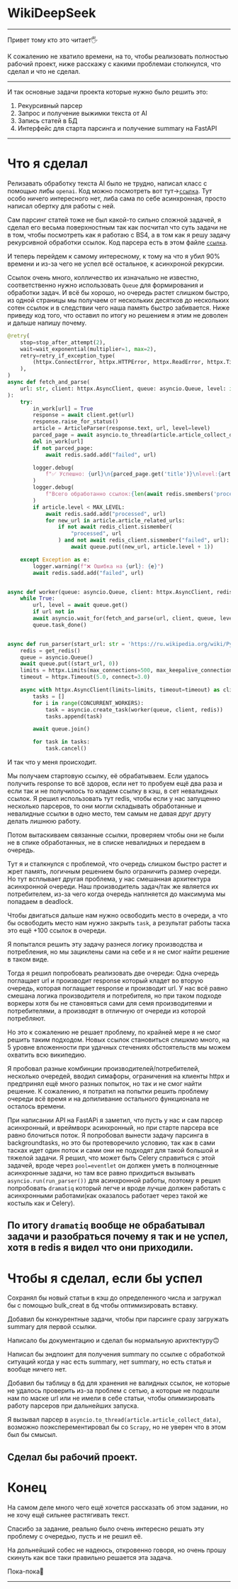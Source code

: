 #     WikiDeepSeek
---
Привет тому кто это читает🖐

К сожалению не хватило времени, на то, чтобы реализовать полностью рабочий проект, ниже расскажу с какими проблемаи столкнулся, что сделал и что не сделал.

---

И так основные задачи проекта которые нужно было решить это:

1) Рекурсивный парсер
2) Запрос и получение выжимки текста от AI
3) Запись статей в БД
4) Интерфейс для старта парсинга и получение summary на FastAPI
---
# Что я сделал

Релизавать обработку текста AI было не трудно, написал класс с помощью либы `openai`.
Код можно посмотреть вот тут->[`ссылка`](app/services/ai_model.py). Тут особо ничего интересного нет, либа сама по себе асинхронная, просто написал обертку для работы с ней.

Сам парсинг статей тоже не был какой-то сильно сложной задачей, я сделал его весьма поверхностным так как посчитал что суть задачи не в том, чтобы посмотреть как я работаю с BS4, а в том как я решу задачу рекурсивной обработки ссылок.
Код парсера есть в этом файле [`ссылка`](app/services/wiki_parser.py).

И теперь перейдем к самому интересному, к тому на что я убил 90% времени и из-за чего не успел всё остальное, к асинхроной рекурсии.


Ссылок очень много, колличество их изначально не известно, соответственно нужно использовать `Queue` для формирования и обработки задач.
И всё бы хорошо, но очередь растет слишком быстро, из одной страницы мы получаем от нескольких десятков до нескольких сотен ссылок и в следствии чего наша память быстро забивается.
Ниже приведу код того, что оставил по итогу но решением я этим не доволен и дальше напишу почему.
```python
@retry(
    stop=stop_after_attempt(2),
    wait=wait_exponential(multiplier=1, max=2),
    retry=retry_if_exception_type(
        (httpx.ConnectError, httpx.HTTPError, httpx.ReadError, httpx.TimeoutException)
    ),
)
async def fetch_and_parse(
    url: str, client: httpx.AsyncClient, queue: asyncio.Queue, level: int = 0
):
    try:
        in_work[url] = True
        response = await client.get(url)
        response.raise_for_status()
        article = ArticleParser(response.text, url, level=level)
        parced_page = await asyncio.to_thread(article.article_collect_data)
        del in_work[url]
        if not parced_page:
            await redis.sadd.add("failed", url)

        logger.debug(
            f"✅ Успешно: {url}\n{parced_page.get('title')}\nlevel:{article.level}\nСвязанных ссылок:{len(article.article_related_urls)}\n--------------------"
        )
        logger.debug(
            f"Всего обработанно ссылок:{len(await redis.smembers('processed'))}"
        )
        if article.level < MAX_LEVEL:
            await redis.sadd.add("processed", url)
            for new_url in article.article_related_urls:
                if not await redis_client.sismember(
                    "processed", url
                ) and not await redis_client.sismember("failed", url):
                    await queue.put((new_url, article.level + 1))

    except Exception as e:
        logger.warning(f"❌ Ошибка на {url}: {e}")
        await redis.sadd.add("failed", url)


async def worker(queue: asyncio.Queue, client: httpx.AsyncClient, redis):
    while True:
        url, level = await queue.get()
        if url not in
        await asyncio.wait_for(fetch_and_parse(url, client, queue, level, redis), 5)
        queue.task_done()


async def run_parser(start_url: str = 'https://ru.wikipedia.org/wiki/Python'):
    redis = get_redis()
    queue = asyncio.Queue()
    await queue.put((start_url, 0))
    limits = httpx.Limits(max_connections=500, max_keepalive_connections=50)
    timeout = httpx.Timeout(5.0, connect=3.0)

    async with httpx.AsyncClient(limits=limits, timeout=timeout) as client:
        tasks = []
        for i in range(CONCURRENT_WORKERS):
            task = asyncio.create_task(worker(queue, client, redis))
            tasks.append(task)

        await queue.join()

        for task in tasks:
            task.cancel()
```

И так что у меня происходит.

Мы получаем стартовую ссылку, её обрабатываем. Если удалось получить response то всё здоров, если нет то пробуем ещё два раза и если так и не получилось то кладем ссылку в кэш, в сет невалидных ссылок.
Я решил использовать тут redis, чтобы если у нас запущенно несколько парсеров, то они могли складывать обработанные и невалидные ссылки в одно место, тем самым не давая друг другу делать лишнюю работу.

Потом вытаскиваем связанные ссылки, проверяем чтобы они не были не в спике обработанных, не в списке невалидных и передаем в очередь.

Тут я и сталкнулся с проблемой, что очередь слишком быстро растет и жрет память, логичным решением было ограничить размер очереди.
Но тут всплывает другая проблема, у нас смешанная архитектура асинхронной очереди. Наш производитель задач/так же является их потребителем, из-за чего когда очередь наплняется до максимума мы попадаем в deadlock.

Чтобы двигаться дальше нам нужно освободить место в очереди, а что бы освободить место нам нужно закрыть `task`, а результат работы таска это ещё +100 ссылок в очереди.

Я попытался решить эту задачу разнеся логику производства и потребления, но мы зациклены сами на себе и я не смог найти решение в таком виде.

Тогда я решил попробовать реализовать две очереди:
Одна очередь поглащает url и производит response который кладет во вторую очередь, которая поглащает response и производит url.
У нас всё равно смешана логика производителя и потребителя, но при таком подходе воркеры хотя бы не становяться сами для семя производитеями и потребителями, а производят в отличную от очереди из которой потребляют.

Но это к сожалению не решает проблему, по крайней мере я не смог решить таким подходом. Новых ссылок становиться слишкмо много, на 5 уровне вложенности при удачных стечениях обстоятельств мы можем охватить всю википедию.

Я пробовал разные комбинции производителей/потребителей, несколько очередей, вводил симафоры, ограничения на клиенты httpx и предпринял ещё много разных попыток, но так и не смог найти решение.
К сожалению, я потратил на попытки решить проблему очереди всё время и на допиливание остального функционала не осталось времени.


При написании API на FastAPi я заметил, что пусть у нас и сам парсер асинхронный, и вреймворк асинхронный, но при старте парсера все равно блочиться поток.
Я попробовал вынести задачу парсинга в backgroundtasks, но это бы протеворечило условию, так как в сами тасках идет один поток и сами они не подходят для такой большой и тяжелой задачи.
Я решил, что может быть Celery справиться с этой задачей, вроде через `pool=eventlet` он должен уметь в полноценные асинхронные задачи, но там все равно прихдиться вызывать  `asyncio.run(run_parser())` для асинхронной работы,
поэтому я решил попробовать `dramatiq` который легче и вроде лучше должен работать с асинхронными работами(как оказалось работает через такой же костыль как и Celery).

По итогу  `dramatiq` вообще не обрабатывал задачи и разобраться почему я так и не успел, хотя в redis я видел что они приходили.
---
# Чтобы я сделал, если бы успел

Сохранял бы новый статьи в кэш до определенного числа и загружал бы с помощью bulk_creat в бд чтобы оптимизировать вставку.

Добавил бы конкурентные задачи, чтобы при парсинге сразу загружать summary для первой ссылки.

Написало бы документацию и сделал бы нормальную арихтектуру🙃

Написал бы эндпоинт для получения summary по ссылке с обработкой ситуаций когда у нас есть summary, нет summary, но есть статья и вообще ничего нет.

Добавил бы таблицу в бд для хранения не валидных ссылок, не которые не удалось проверить из-за проблем с сетью, а которые не подошли нам по маске url или не имели в себе статьи,
чтобы опимизировать работу парсеров при дальнейших запуска.

Я вызывал парсер в `asyncio.to_thread(article.article_collect_data)`, возможно поэксперементировал бы со `Scrapy`, но не уверен что в этом был бы смысыл.

Сделал бы рабочий проект.
---
# Конец

На самом деле много чего ещё хочется рассказать об этом задании, но не хочу ещё сильнее растягивать текст.

Спасибо за задание, реально было очень интересно решать эту проблему с очередью, пусть и не решил её.

На дольнейший собес не надеюсь, откровенно говоря, но очень прошу скинуть как все таки правильно решается эта задача.

Пока-пока🫡

---
